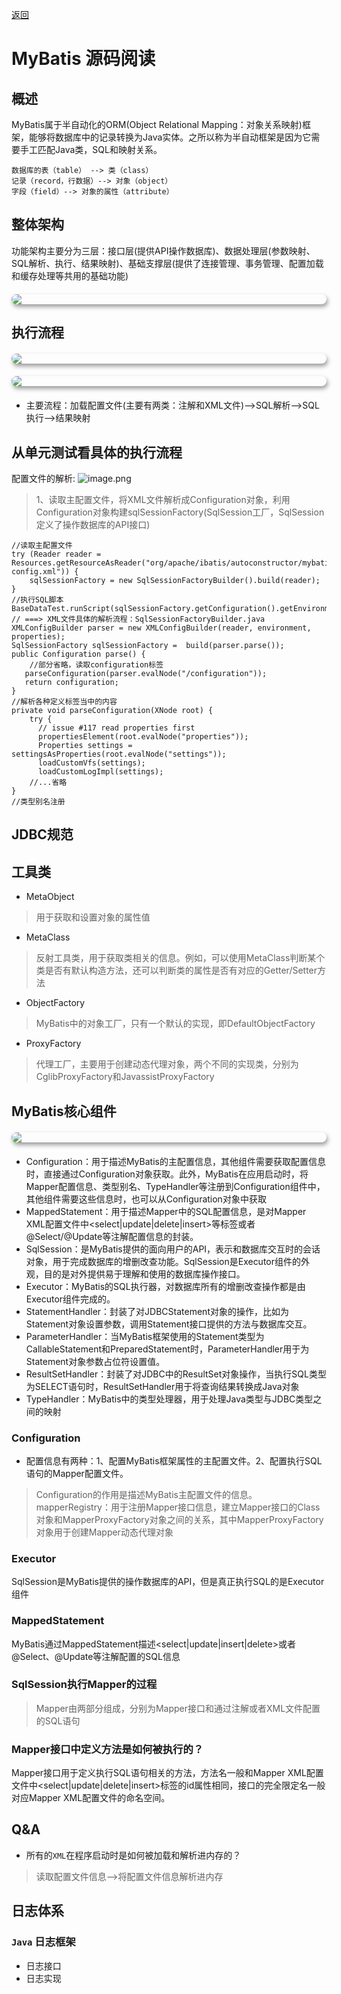 [返回](/notes/源码阅读.md)

# MyBatis 源码阅读
## 概述
MyBatis属于半自动化的ORM(Object Relational Mapping：对象关系映射)框架，能够将数据库中的记录转换为Java实体。之所以称为半自动框架是因为它需要手工匹配Java类，SQL和映射关系。
```text
数据库的表（table） --> 类（class）
记录（record，行数据）--> 对象（object）
字段（field）--> 对象的属性（attribute）
```
## 整体架构
功能架构主要分为三层：接口层(提供API操作数据库)、数据处理层(参数映射、SQL解析、执行、结果映射)、基础支撑层(提供了连接管理、事务管理、配置加载和缓存处理等共用的基础功能)
<img src="https://p6-juejin.byteimg.com/tos-cn-i-k3u1fbpfcp/23baa2bdb0c14ea0872610c1861120dc~tplv-k3u1fbpfcp-watermark.image" style="width: auto;
    max-width: 100%;
    border-radius: 12px;
    display: block;
    margin: 20px auto;
    object-fit: contain;
    box-shadow: 2px 4px 7px #999;">
## 执行流程
<img src="https://p6-juejin.byteimg.com/tos-cn-i-k3u1fbpfcp/80807c63e2634462a813647419b44328~tplv-k3u1fbpfcp-watermark.image" style="width: auto;
    max-width: 100%;
    border-radius: 12px;
    display: block;
    margin: 20px auto;
    object-fit: contain;
    box-shadow: 2px 4px 7px #999;">
<img src="https://p1-juejin.byteimg.com/tos-cn-i-k3u1fbpfcp/ddc80b4046804e7facbffb3bb0a61fb6~tplv-k3u1fbpfcp-watermark.image" style="width: auto;
    max-width: 100%;
    border-radius: 12px;
    display: block;
    margin: 20px auto;
    object-fit: contain;
    box-shadow: 2px 4px 7px #999;">
- 主要流程：加载配置文件(主要有两类：注解和XML文件)-->SQL解析-->SQL执行-->结果映射
## 从单元测试看具体的执行流程
配置文件的解析:
![image.png](https://p3-juejin.byteimg.com/tos-cn-i-k3u1fbpfcp/b60d3381de35475cb2bb3fd3e5d3e500~tplv-k3u1fbpfcp-watermark.image)
> 1、读取主配置文件，将XML文件解析成Configuration对象，利用Configuration对象构建sqlSessionFactory(SqlSession工厂，SqlSession定义了操作数据库的API接口)
```
//读取主配置文件
try (Reader reader = Resources.getResourceAsReader("org/apache/ibatis/autoconstructor/mybatis-config.xml")) {
    sqlSessionFactory = new SqlSessionFactoryBuilder().build(reader);
}
//执行SQL脚本
BaseDataTest.runScript(sqlSessionFactory.getConfiguration().getEnvironment().getDataSource(),"org/apache/ibatis/autoconstructor/CreateDB.sql");
// ===> XML文件具体的解析流程：SqlSessionFactoryBuilder.java
XMLConfigBuilder parser = new XMLConfigBuilder(reader, environment, properties);
SqlSessionFactory sqlSessionFactory =  build(parser.parse());
public Configuration parse() {
    //部分省略，读取configuration标签
   parseConfiguration(parser.evalNode("/configuration"));
   return configuration;
}
//解析各种定义标签当中的内容
private void parseConfiguration(XNode root) {
    try {
      // issue #117 read properties first
      propertiesElement(root.evalNode("properties"));
      Properties settings = settingsAsProperties(root.evalNode("settings"));
      loadCustomVfs(settings);
      loadCustomLogImpl(settings);
    //...省略
}
//类型别名注册

```
## JDBC规范
## 工具类
- MetaObject
> 用于获取和设置对象的属性值
- MetaClass
> 反射工具类，用于获取类相关的信息。例如，可以使用MetaClass判断某个类是否有默认构造方法，还可以判断类的属性是否有对应的Getter/Setter方法
- ObjectFactory
> MyBatis中的对象工厂，只有一个默认的实现，即DefaultObjectFactory
- ProxyFactory
> 代理工厂，主要用于创建动态代理对象，两个不同的实现类，分别为CglibProxyFactory和JavassistProxyFactory
## MyBatis核心组件
<img src="https://p6-juejin.byteimg.com/tos-cn-i-k3u1fbpfcp/b673bde53182492daf96150475fef30b~tplv-k3u1fbpfcp-watermark.image" style="width: auto;
    max-width: 100%;
    border-radius: 12px;
    display: block;
    margin: 20px auto;
    object-fit: contain;
    box-shadow: 2px 4px 7px #999;"/>
- Configuration：用于描述MyBatis的主配置信息，其他组件需要获取配置信息时，直接通过Configuration对象获取。此外，MyBatis在应用启动时，将Mapper配置信息、类型别名、TypeHandler等注册到Configuration组件中，其他组件需要这些信息时，也可以从Configuration对象中获取
- MappedStatement：用于描述Mapper中的SQL配置信息，是对Mapper XML配置文件中<select|update|delete|insert>等标签或者@Select/@Update等注解配置信息的封装。
- SqlSession：是MyBatis提供的面向用户的API，表示和数据库交互时的会话对象，用于完成数据库的增删改查功能。SqlSession是Executor组件的外观，目的是对外提供易于理解和使用的数据库操作接口。
- Executor：MyBatis的SQL执行器，对数据库所有的增删改查操作都是由Executor组件完成的。
- StatementHandler：封装了对JDBCStatement对象的操作，比如为Statement对象设置参数，调用Statement接口提供的方法与数据库交互。
- ParameterHandler：当MyBatis框架使用的Statement类型为CallableStatement和PreparedStatement时，ParameterHandler用于为Statement对象参数占位符设置值。  
- ResultSetHandler：封装了对JDBC中的ResultSet对象操作，当执行SQL类型为SELECT语句时，ResultSetHandler用于将查询结果转换成Java对象
- TypeHandler：MyBatis中的类型处理器，用于处理Java类型与JDBC类型之间的映射
### Configuration
- 配置信息有两种：1、配置MyBatis框架属性的主配置文件。2、配置执行SQL语句的Mapper配置文件。
> Configuration的作用是描述MyBatis主配置文件的信息。mapperRegistry：用于注册Mapper接口信息，建立Mapper接口的Class对象和MapperProxyFactory对象之间的关系，其中MapperProxyFactory对象用于创建Mapper动态代理对象
### Executor
SqlSession是MyBatis提供的操作数据库的API，但是真正执行SQL的是Executor组件
### MappedStatement
MyBatis通过MappedStatement描述<select|update|insert|delete>或者@Select、@Update等注解配置的SQL信息
### SqlSession执行Mapper的过程
> Mapper由两部分组成，分别为Mapper接口和通过注解或者XML文件配置的SQL语句
### Mapper接口中定义方法是如何被执行的？
Mapper接口用于定义执行SQL语句相关的方法，方法名一般和Mapper XML配置文件中<select|update|delete|insert>标签的id属性相同，接口的完全限定名一般对应Mapper XML配置文件的命名空间。
## Q&A
- 所有的`XML`在程序启动时是如何被加载和解析进内存的？
> 读取配置文件信息-->将配置文件信息解析进内存
## 日志体系
### `Java` 日志框架
- 日志接口
- 日志实现